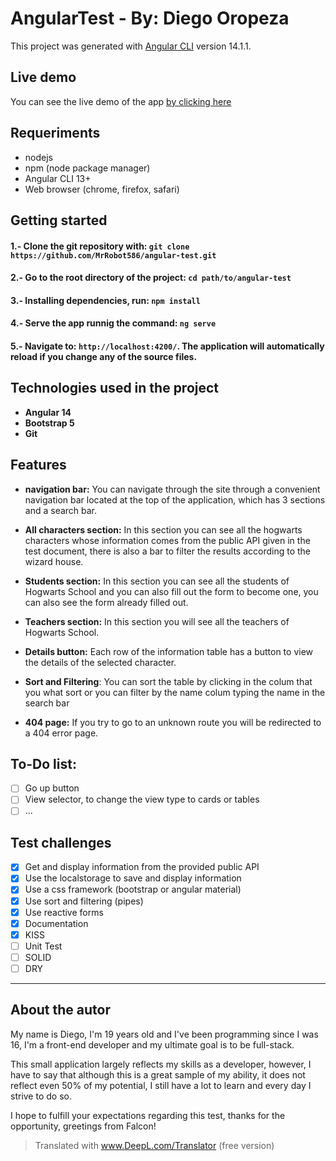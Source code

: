 # AngularTest - By: Diego Oropeza

This project was generated with [Angular CLI](https://github.com/angular/angular-cli) version 14.1.1.

## Live demo  
You can see the live demo of the app [by clicking here](https://angulartest-diego-oropeza.netlify.app/home)

## Requeriments
* nodejs
* npm (node package manager)
* Angular CLI 13+
* Web browser (chrome, firefox, safari)

## Getting started
#### 1.- Clone the git repository with: `git clone https://github.com/MrRobot586/angular-test.git`

#### 2.- Go to the root directory of the project: `cd path/to/angular-test`

#### 3.- Installing dependencies, run: `npm install`

#### 4.- Serve the app runnig the command: `ng serve`

#### 5.- Navigate to: `http://localhost:4200/`. The application will automatically reload if you change any of the source files. 

## Technologies used in the project
* **Angular 14**
* **Bootstrap 5**
* **Git**

## Features

* **navigation bar:** You can navigate through the site through a convenient navigation bar located at the top of the application, which has 3 sections and a search bar.

* **All characters section:** In this section you can see all the hogwarts characters whose information comes from the public API given in the test document, there is also a bar to filter the results according to the wizard house.

* **Students section:** In this section you can see all the students of Hogwarts School and you can also fill out the form to become one, you can also see the form already filled out.

* **Teachers section:** In this section you will see all the teachers of Hogwarts School.

* **Details button:** Each row of the information table has a button to view the details of the selected character.

* **Sort and Filtering**: You can sort the table by clicking in the colum that you what sort or you can filter by the name colum typing the name in the search bar

* **404 page:** If you try to go to an unknown route you will be redirected to a 404 error page.

## To-Do list:
- [ ] Go up button
- [ ] View selector, to change the view type to cards or tables
- [ ] ...

## Test challenges

- [X] Get and display information from the provided public API
- [X] Use the localstorage to save and display information
- [X] Use a css framework (bootstrap or angular material)
- [X] Use sort and filtering (pipes)
- [X] Use reactive forms
- [X] Documentation
- [X] KISS
- [ ] Unit Test
- [ ] SOLID
- [ ] DRY

-------------------

## About the autor
My name is Diego, I'm 19 years old and I've been programming since I was 16, I'm a front-end developer and my ultimate goal is to be full-stack.

This small application largely reflects my skills as a developer, however, I have to say that although this is a great sample of my ability, it does not reflect even 50% of my potential, I still have a lot to learn and every day I strive to do so. 

I hope to fulfill your expectations regarding this test, thanks for the opportunity, greetings from Falcon!

> Translated with www.DeepL.com/Translator (free version)
